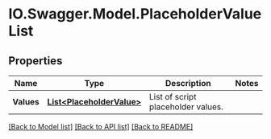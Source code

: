 # IO.Swagger.Model.PlaceholderValueList
## Properties

Name | Type | Description | Notes
------------ | ------------- | ------------- | -------------
**Values** | [**List&lt;PlaceholderValue&gt;**](PlaceholderValue.md) | List of script placeholder values. | 

[[Back to Model list]](../README.md#documentation-for-models) [[Back to API list]](../README.md#documentation-for-api-endpoints) [[Back to README]](../README.md)

